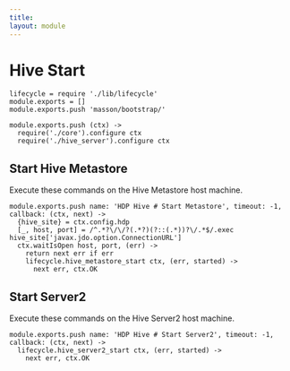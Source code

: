 ```yaml
---
title: 
layout: module
---
```


# Hive Start

    lifecycle = require './lib/lifecycle'
    module.exports = []
    module.exports.push 'masson/bootstrap/'

    module.exports.push (ctx) ->
      require('./core').configure ctx
      require('./hive_server').configure ctx

## Start Hive Metastore

Execute these commands on the Hive Metastore host machine.

    module.exports.push name: 'HDP Hive # Start Metastore', timeout: -1, callback: (ctx, next) ->
      {hive_site} = ctx.config.hdp
      [_, host, port] = /^.*?\/\/?(.*?)(?::(.*))?\/.*$/.exec hive_site['javax.jdo.option.ConnectionURL']
      ctx.waitIsOpen host, port, (err) ->
        return next err if err
        lifecycle.hive_metastore_start ctx, (err, started) ->
          next err, ctx.OK

## Start Server2

Execute these commands on the Hive Server2 host machine.

    module.exports.push name: 'HDP Hive # Start Server2', timeout: -1, callback: (ctx, next) ->
      lifecycle.hive_server2_start ctx, (err, started) ->
        next err, ctx.OK


